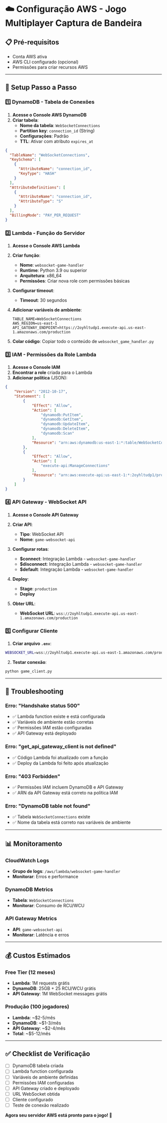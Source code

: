 # ☁️ Configuração AWS - Jogo Multiplayer Captura de Bandeira

## 📋 Pré-requisitos

- Conta AWS ativa
- AWS CLI configurado (opcional)
- Permissões para criar recursos AWS

---

## 🚀 Setup Passo a Passo

### 1️⃣ **DynamoDB - Tabela de Conexões**

1. **Acesse o Console AWS DynamoDB**
2. **Criar tabela**:
   - **Nome da tabela**: `WebSocketConnections`
   - **Partition key**: `connection_id` (String)
   - **Configurações**: Padrão
   - **TTL**: Ativar com atributo `expires_at`

```json
{
  "TableName": "WebSocketConnections",
  "KeySchema": [
    {
      "AttributeName": "connection_id",
      "KeyType": "HASH"
    }
  ],
  "AttributeDefinitions": [
    {
      "AttributeName": "connection_id",
      "AttributeType": "S"
    }
  ],
  "BillingMode": "PAY_PER_REQUEST"
}
```

### 2️⃣ **Lambda - Função do Servidor**

1. **Acesse o Console AWS Lambda**
2. **Criar função**:
   - **Nome**: `websocket-game-handler`
   - **Runtime**: Python 3.9 ou superior
   - **Arquitetura**: x86_64
   - **Permissões**: Criar nova role com permissões básicas

3. **Configurar timeout**:
   - **Timeout**: 30 segundos

4. **Adicionar variáveis de ambiente**:
   ```
   TABLE_NAME=WebSocketConnections
   AWS_REGION=us-east-1
   API_GATEWAY_ENDPOINT=https://2oyhltudp1.execute-api.us-east-1.amazonaws.com/production
   ```

5. **Colar código**: Copiar todo o conteúdo de `websocket_game_handler.py`

### 3️⃣ **IAM - Permissões da Role Lambda**

1. **Acesse o Console IAM**
2. **Encontrar a role** criada para o Lambda
3. **Adicionar política** (JSON):

```json
{
    "Version": "2012-10-17",
    "Statement": [
        {
            "Effect": "Allow",
            "Action": [
                "dynamodb:PutItem",
                "dynamodb:GetItem",
                "dynamodb:UpdateItem",
                "dynamodb:DeleteItem",
                "dynamodb:Scan"
            ],
            "Resource": "arn:aws:dynamodb:us-east-1:*:table/WebSocketConnections"
        },
        {
            "Effect": "Allow",
            "Action": [
                "execute-api:ManageConnections"
            ],
            "Resource": "arn:aws:execute-api:us-east-1:*:2oyhltudp1/production/POST/@connections/*"
        }
    ]
}
```

### 4️⃣ **API Gateway - WebSocket API**

1. **Acesse o Console API Gateway**
2. **Criar API**:
   - **Tipo**: WebSocket API
   - **Nome**: `game-websocket-api`

3. **Configurar rotas**:
   - **$connect**: Integração Lambda - `websocket-game-handler`
   - **$disconnect**: Integração Lambda - `websocket-game-handler`
   - **$default**: Integração Lambda - `websocket-game-handler`

4. **Deploy**:
   - **Stage**: `production`
   - **Deploy**

5. **Obter URL**:
   - **WebSocket URL**: `wss://2oyhltudp1.execute-api.us-east-1.amazonaws.com/production`

### 5️⃣ **Configurar Cliente**

1. **Criar arquivo `.env`**:
```bash
WEBSOCKET_URL=wss://2oyhltudp1.execute-api.us-east-1.amazonaws.com/production
```

2. **Testar conexão**:
```bash
python game_client.py
```

---

## 🔧 Troubleshooting

### **Erro: "Handshake status 500"**
- ✅ Lambda function existe e está configurada
- ✅ Variáveis de ambiente estão corretas
- ✅ Permissões IAM estão configuradas
- ✅ API Gateway está deployado

### **Erro: "get_api_gateway_client is not defined"**
- ✅ Código Lambda foi atualizado com a função
- ✅ Deploy da Lambda foi feito após atualização

### **Erro: "403 Forbidden"**
- ✅ Permissões IAM incluem DynamoDB e API Gateway
- ✅ ARN da API Gateway está correto na política IAM

### **Erro: "DynamoDB table not found"**
- ✅ Tabela `WebSocketConnections` existe
- ✅ Nome da tabela está correto nas variáveis de ambiente

---

## 📊 Monitoramento

### **CloudWatch Logs**
- **Grupo de logs**: `/aws/lambda/websocket-game-handler`
- **Monitorar**: Erros e performance

### **DynamoDB Metrics**
- **Tabela**: `WebSocketConnections`
- **Monitorar**: Consumo de RCU/WCU

### **API Gateway Metrics**
- **API**: `game-websocket-api`
- **Monitorar**: Latência e erros

---

## 💰 Custos Estimados

### **Free Tier (12 meses)**
- **Lambda**: 1M requests grátis
- **DynamoDB**: 25GB + 25 RCU/WCU grátis
- **API Gateway**: 1M WebSocket messages grátis

### **Produção (100 jogadores)**
- **Lambda**: ~$2-5/mês
- **DynamoDB**: ~$1-3/mês
- **API Gateway**: ~$2-4/mês
- **Total**: ~$5-12/mês

---

## ✅ Checklist de Verificação

- [ ] DynamoDB tabela criada
- [ ] Lambda function configurada
- [ ] Variáveis de ambiente definidas
- [ ] Permissões IAM configuradas
- [ ] API Gateway criado e deployado
- [ ] URL WebSocket obtida
- [ ] Cliente configurado
- [ ] Teste de conexão realizado

**Agora seu servidor AWS está pronto para o jogo! 🎉** 